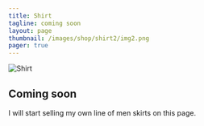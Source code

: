 ```yaml
---
title: Shirt
tagline: coming soon
layout: page
thumbnail: /images/shop/shirt2/img2.png
pager: true
---
```


![Shirt](/images/shop/shirt2/img1.png)

## Coming soon

I will start selling my own line of men skirts on this page. 
